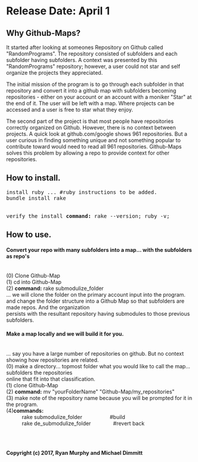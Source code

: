# Release Date: April 1
## Why Github-Maps?
It started after looking at someones Repository on Github called "RandomPrograms". The repository consisted of subfolders and each subfolder having subfolders. A context was presented by this "RandomPrograms" repository; however, a user could not star and self organize the projects they appreciated.

The initial mission of the program is to go through each subfolder in that repository and convert it into a github map with subfolders becoming repositories - either on your account or an account with a moniker "Star" at the end of it. The user will be left with a map. Where projects can be accessed and a user is free to star what they enjoy.

The second part of the project is that most people have repositories correctly organized on Github. However, there is no context between projects. A quick look at github.com/google shows 961 repositories. But a user curious in finding something unique and not something popular to contribute toward would need to read all 961 repositories. Github-Maps solves this problem by allowing a repo to provide context for other repositories.
## How to install.
<pre>
install ruby ... #ruby instructions to be added.
bundle install rake<br>
<br>verify the install <b>command:</b> rake --version; ruby -v;
</pre>
## How to use.
#### Convert your repo with many subfolders into a map... with the subfolders as repo's
<br>(0) Clone Github-Map
<br>(1) cd into Github-Map
<br>(2) <b>command:</b> rake submodulize_folder
<br>... we will clone the folder on the primary account input into the program.
<br>and change the folder structure into a Github Map so that subfolders are made repos. And the organization <br>persists with the resultant repository having submodules to those previous subfolders.

#### Make a map locally and we will build it for you.
<br>... say you have a large number of repositories on github. But no context showing how repositories are related.
<br>(0) make a directory... topmost folder what you would like to call the map... subfolders the repositories <br>online that fit into that classification.
<br>(1) clone Github-Map
<br>(2) <b>command:</b> mv "yourFolderName" "Github-Map/my_repositories" 
<br>(3) make note of the repository name because you will be prompted for it in the program.
<br>(4)<b>commands:</b>
<br>&emsp;&emsp;&emsp;rake submodulize_folder &emsp;&emsp;&emsp;&emsp;&emsp;#build
<br>&emsp;&emsp;&emsp;rake de_submodulize_folder &emsp;&emsp;&emsp;&emsp;#revert back

<br><br>

<b>Copyright (c) 2017, Ryan Murphy and Michael Dimmitt</b>
